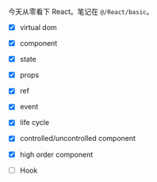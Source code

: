 今天从零看下 React。笔记在 `@/React/basic`。

+ [x] virtual dom

+ [x] component

+ [x] state

+ [x] props

+ [x] ref

+ [x] event

+ [x] life cycle

+ [x] controlled/uncontrolled component

+ [x] high order component

+ [ ] Hook
